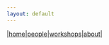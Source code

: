 ```yaml
---
layout: default
---
```


|[home](./index.md)|[people](./team.md)|[workshops](./pasteditions.md)|[about](./about.md)|
